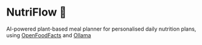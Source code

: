 # NutriFlow 🌱 
AI-powered plant-based meal planner for personalised daily nutrition plans, using [OpenFoodFacts](https://world.openfoodfacts.org/data) and [Ollama](https://ollama.com/)
